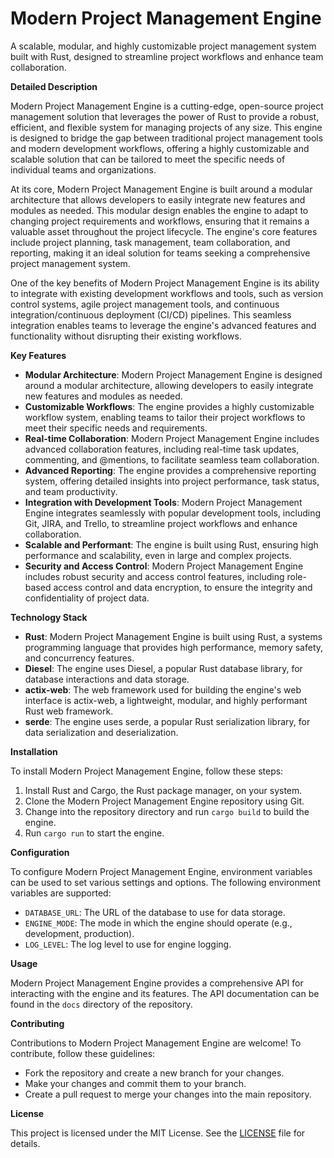 **Modern Project Management Engine**
=============================

A scalable, modular, and highly customizable project management system built with Rust, designed to streamline project workflows and enhance team collaboration.

**Detailed Description**

Modern Project Management Engine is a cutting-edge, open-source project management solution that leverages the power of Rust to provide a robust, efficient, and flexible system for managing projects of any size. This engine is designed to bridge the gap between traditional project management tools and modern development workflows, offering a highly customizable and scalable solution that can be tailored to meet the specific needs of individual teams and organizations.

At its core, Modern Project Management Engine is built around a modular architecture that allows developers to easily integrate new features and modules as needed. This modular design enables the engine to adapt to changing project requirements and workflows, ensuring that it remains a valuable asset throughout the project lifecycle. The engine's core features include project planning, task management, team collaboration, and reporting, making it an ideal solution for teams seeking a comprehensive project management system.

One of the key benefits of Modern Project Management Engine is its ability to integrate with existing development workflows and tools, such as version control systems, agile project management tools, and continuous integration/continuous deployment (CI/CD) pipelines. This seamless integration enables teams to leverage the engine's advanced features and functionality without disrupting their existing workflows.

**Key Features**

* **Modular Architecture**: Modern Project Management Engine is designed around a modular architecture, allowing developers to easily integrate new features and modules as needed.
* **Customizable Workflows**: The engine provides a highly customizable workflow system, enabling teams to tailor their project workflows to meet their specific needs and requirements.
* **Real-time Collaboration**: Modern Project Management Engine includes advanced collaboration features, including real-time task updates, commenting, and @mentions, to facilitate seamless team collaboration.
* **Advanced Reporting**: The engine provides a comprehensive reporting system, offering detailed insights into project performance, task status, and team productivity.
* **Integration with Development Tools**: Modern Project Management Engine integrates seamlessly with popular development tools, including Git, JIRA, and Trello, to streamline project workflows and enhance collaboration.
* **Scalable and Performant**: The engine is built using Rust, ensuring high performance and scalability, even in large and complex projects.
* **Security and Access Control**: Modern Project Management Engine includes robust security and access control features, including role-based access control and data encryption, to ensure the integrity and confidentiality of project data.

**Technology Stack**

* **Rust**: Modern Project Management Engine is built using Rust, a systems programming language that provides high performance, memory safety, and concurrency features.
* **Diesel**: The engine uses Diesel, a popular Rust database library, for database interactions and data storage.
* **actix-web**: The web framework used for building the engine's web interface is actix-web, a lightweight, modular, and highly performant Rust web framework.
* **serde**: The engine uses serde, a popular Rust serialization library, for data serialization and deserialization.

**Installation**

To install Modern Project Management Engine, follow these steps:

1. Install Rust and Cargo, the Rust package manager, on your system.
2. Clone the Modern Project Management Engine repository using Git.
3. Change into the repository directory and run `cargo build` to build the engine.
4. Run `cargo run` to start the engine.

**Configuration**

To configure Modern Project Management Engine, environment variables can be used to set various settings and options. The following environment variables are supported:

* `DATABASE_URL`: The URL of the database to use for data storage.
* `ENGINE_MODE`: The mode in which the engine should operate (e.g., development, production).
* `LOG_LEVEL`: The log level to use for engine logging.

**Usage**

Modern Project Management Engine provides a comprehensive API for interacting with the engine and its features. The API documentation can be found in the `docs` directory of the repository.

**Contributing**

Contributions to Modern Project Management Engine are welcome! To contribute, follow these guidelines:

* Fork the repository and create a new branch for your changes.
* Make your changes and commit them to your branch.
* Create a pull request to merge your changes into the main repository.

**License**

This project is licensed under the MIT License. See the [LICENSE](https://github.com/ewhu/ModernProjectmanagementEngine/blob/main/LICENSE) file for details.